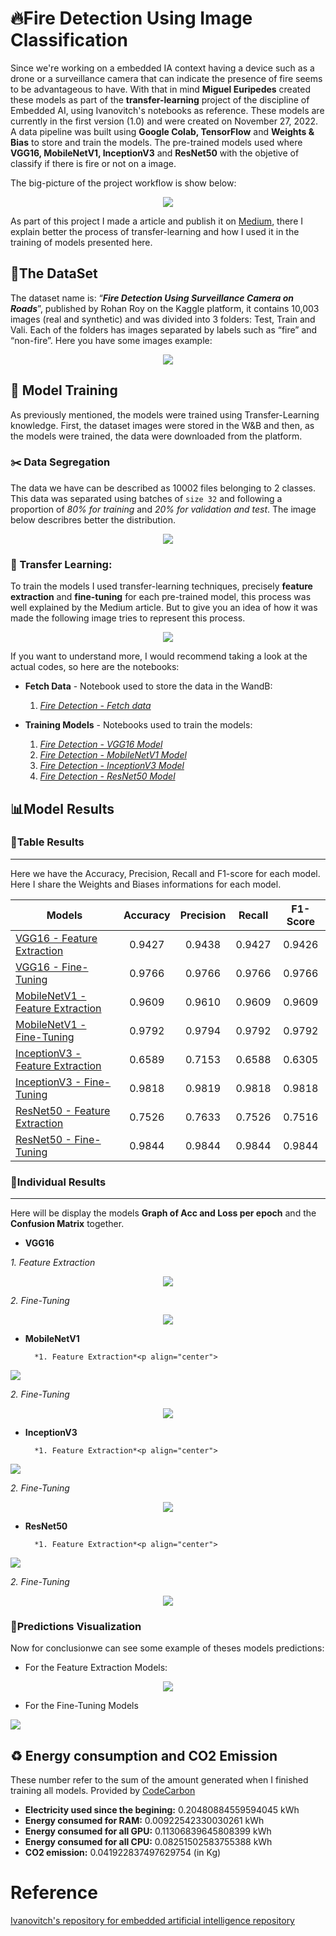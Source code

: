 # 🔥Fire Detection Using Image Classification

Since we're working on a embedded IA context having a device such as a drone or a surveillance camera that can indicate the presence of fire seems to be advantageous to have. With that in mind **Miguel Euripedes** created these models as part of the **transfer-learning** project of the discipline of Embedded AI, using Ivanovitch's notebooks as reference. These models are currently in the first version (1.0) and were created on November 27, 2022. A data pipeline was built using **Google Colab, TensorFlow** and **Weights & Bias** to store and train the models. The pre-trained models used where **VGG16, MobileNetV1, InceptionV3** and **ResNet50** with the objetive of classify if there is fire or not on a image. 

The big-picture of the project workflow is show below:

<p align="center">
<img src="./Images/General_WorkFlow.png" />

As part of this project I made a article and publish it on [Medium](https://medium.com/@miguel.amaral.111/fire-detection-example-using-image-classification-6f49b377c4b5), there I explain better the process of transfer-learning and how I used it in the training of models presented here. 

## 📁The DataSet

The dataset name is: “***Fire Detection Using Surveillance Camera on Roads***”, published by Rohan Roy on the Kaggle platform, it contains 10,003 images (real and synthetic) and was divided into 3 folders: Test, Train and Vali. Each of the folders has images separated by labels such as “fire” and “non-fire”. Here you have some images example:

<p align="center">
<img src="./Images/Data_Examples.png" />


## 🚀 Model Training
As previously mentioned, the models were trained using Transfer-Learning knowledge. First, the dataset images were stored in the W&B and then, as the models were trained, the data were downloaded from the platform. 

### ✂️ Data Segregation

The data we have can be described as 10002 files  belonging to 2 classes.
This data was separated using  batches of `size 32` and following a proportion of *80% for training* and *20% for validation and test*. The image below describres better the distribution.

<p align="center">
<img src="./Images/DataDistribution.png" />

### 📖 Transfer Learning:

To train the models I used transfer-learning techniques, precisely **feature extraction** and **fine-tuning** for each pre-trained model, this process was well explained by the Medium article. But to give you an idea of how it was made the following image tries to represent this process.

<p align="center">
<img src="./Images/ComumTransferLearningPath.png" />

If you want to understand more, I would recommend taking a look at the actual codes, so here are the notebooks:

* **Fetch Data** - Notebook used to store the data in the WandB:
	1. [*Fire Detection - Fetch data*](https://github.com/MiguelEuripedes/embedded_AI/blob/main/Projects/fire_detection/Notebooks/FireDetection_FetchData_WandB.ipynb)

* **Training Models** - Notebooks used to train the models: 
	1. [*Fire Detection - VGG16 Model*](https://github.com/MiguelEuripedes/embedded_AI/blob/main/Projects/fire_detection/Notebooks/FireDetection_Train_VGG16.ipynb)
	2. [*Fire Detection - MobileNetV1 Model*](https://github.com/MiguelEuripedes/embedded_AI/blob/main/Projects/fire_detection/Notebooks/FireDetection_Train_MobileNet.ipynb)
	3. [*Fire Detection - InceptionV3 Model*](https://github.com/MiguelEuripedes/embedded_AI/blob/main/Projects/fire_detection/Notebooks/FireDetection_Train_InceptionV3.ipynb)
	4. [*Fire Detection - ResNet50 Model*](https://github.com/MiguelEuripedes/embedded_AI/blob/main/Projects/fire_detection/Notebooks/FireDetection_Train_ResNet50.ipynb)

## 📊Model Results

### 📏Table Results
---
Here we have the Accuracy, Precision, Recall and F1-score for each model. Here I share the Weights and Biases informations for each model.  

Models                           |Accuracy|Precision|Recall|F1-Score
--------------------------------|:--------:|:---------:|:------:|:--------:
[VGG16 - Feature Extraction](https://wandb.ai/euripedes/fire_detection_classifier/runs/4ac9fa10/logs?workspace=user-euripedes)  |  0.9427  | 0.9438  | 0.9427 | 0.9426
[VGG16 - Fine-Tuning](https://wandb.ai/euripedes/fire_detection_classifier/runs/42ekk0jc/logs?workspace=)     | 0.9766   | 0.9766    |  0.9766 | 0.9766
[MobileNetV1 - Feature Extraction](https://wandb.ai/euripedes/fire_detection_classifier/runs/1ccoxiye/logs?workspace=)   | 0.9609   | 0.9610    | 0.9609 | 0.9609
[MobileNetV1 - Fine-Tuning](https://wandb.ai/euripedes/fire_detection_classifier/runs/1vx0q3hn/logs?workspace=)     | 0.9792   | 0.9794    | 0.9792 | 0.9792
[InceptionV3 - Feature Extraction](https://wandb.ai/euripedes/fire_detection_classifier/runs/65atuf73/logs?workspace=) | 0.6589 | 0.7153  | 0.6588 | 0.6305
[InceptionV3 - Fine-Tuning](https://wandb.ai/euripedes/fire_detection_classifier/runs/33xdg1f6?workspace=)       | 0.9818   | 0.9819    | 0.9818 | 0.9818
[ResNet50 - Feature Extraction](https://wandb.ai/euripedes/fire_detection_classifier/runs/ouutgabr/logs?workspace=)   | 0.7526 | 0.7633    | 0.7526 | 0.7516
[ResNet50 - Fine-Tuning](https://wandb.ai/euripedes/fire_detection_classifier/runs/1fctzcij/logs?workspace=)              | 0.9844   | 0.9844    | 0.9844 | 0.9844

### 🔎Individual Results
--- 
Here will be display the models **Graph of Acc and Loss per epoch** and the **Confusion Matrix** together.
* **VGG16**
	
	
*1. Feature Extraction* <p align="center">
<img src="./Images/vgg16_FE_graphs.png" />


*2. Fine-Tuning*<p align="center">
<img src="./Images/vgg16_FT_graphs.png" />


* **MobileNetV1**
	
	
		*1. Feature Extraction*<p align="center">
<img src="./Images/mobilenet_FE_graphs.png" />

*2. Fine-Tuning*<p align="center">
<img src="./Images/mobilenet_FT_graphs.png" />

* **InceptionV3**
	
	
		*1. Feature Extraction*<p align="center">
<img src="./Images/inception_FE_graphs.png" />

*2. Fine-Tuning* <p align="center">
<img src="./Images/inception_FT_graphs.png" />

* **ResNet50**
	
	
		*1. Feature Extraction*<p align="center">
<img src="./Images/resnet50_FE_graphs.png" />

*2. Fine-Tuning*<p align="center">
<img src="./Images/resnet50_FT_graphs.png" />


### 📌Predictions Visualization
Now for conclusionwe can see some example of theses models predictions:
* For the Feature Extraction Models:
<p align="center">
<img src="./Images/FE_PredictionExamples.png" />

* For the Fine-Tuning Models<p align="center">
<img src="./Images/FT_PredictionExamples.png" />

## ♻️ Energy consumption and CO2 Emission

These number refer to the sum of the amount generated when I finished training all models.
Provided by [CodeCarbon](https://codecarbon.io/) 

* **Electricity used since the begining:** 0.20480884559594045 kWh 
* **Energy consumed for RAM:** 0.00922542330030261 kWh
* **Energy consumed for all GPU:** 0.11306839645808399 kWh
* **Energy consumed for all CPU:** 0.08251502583755388 kWh
* **CO2 emission:** 0.041922837497629754 (in Kg)

# Reference

[Ivanovitch's repository for embedded artificial intelligence repository](https://github.com/ivanovitchm/embedded.ai)
